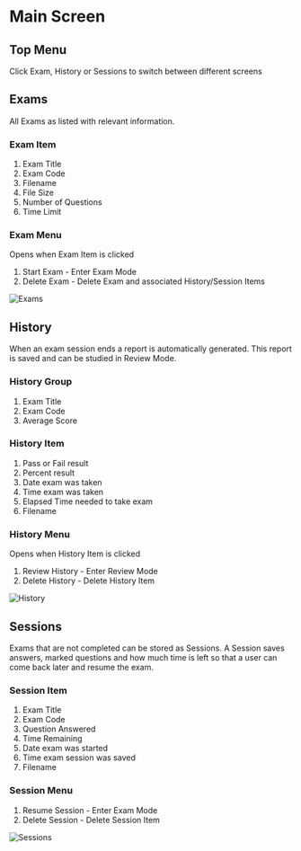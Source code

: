# Main Screen

## Top Menu

Click Exam, History or Sessions to switch between different screens

## Exams

All Exams as listed with relevant information.

### Exam Item

1. Exam Title
2. Exam Code
3. Filename
4. File Size
5. Number of Questions
6. Time Limit

### Exam Menu

Opens when Exam Item is clicked

1. Start Exam - Enter Exam Mode
2. Delete Exam - Delete Exam and associated History/Session Items

![Exams](https://s3.amazonaws.com/electron-exam/general/main-screen-1.PNG)

## History

When an exam session ends a report is automatically generated. This report is saved and can be studied in Review Mode.

### History Group

1. Exam Title
2. Exam Code
3. Average Score

### History Item

1. Pass or Fail result
2. Percent result
3. Date exam was taken
4. Time exam was taken
5. Elapsed Time needed to take exam
6. Filename

### History Menu

Opens when History Item is clicked

1. Review History - Enter Review Mode
2. Delete History - Delete History Item

![History](https://s3.amazonaws.com/electron-exam/general/main-screen-2.PNG)

## Sessions

Exams that are not completed can be stored as Sessions. A Session saves answers, marked questions and how much time is left so that a user can come back later and resume the exam.

### Session Item

1. Exam Title
2. Exam Code
3. Question Answered
4. Time Remaining
5. Date exam was started
6. Time exam session was saved
7. Filename

### Session Menu

1. Resume Session - Enter Exam Mode
2. Delete Session - Delete Session Item

![Sessions](https://s3.amazonaws.com/electron-exam/general/main-screen-3.PNG)
